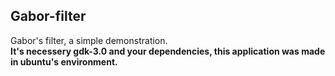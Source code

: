 ## Gabor-filter
Gabor's filter, a simple demonstration.  
**It's necessery gdk-3.0 and your dependencies, this application was made in ubuntu's environment.**
